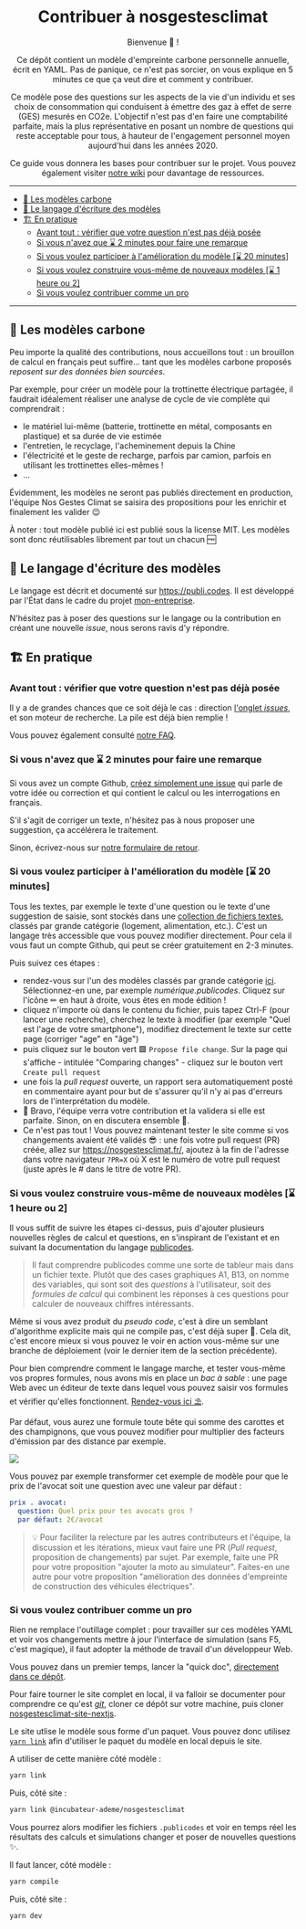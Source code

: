 <h1 align="center">Contribuer à nosgestesclimat</h1>

<div align="center">

Bienvenue 👋 !

Ce dépôt contient un modèle d'empreinte carbone personnelle annuelle, écrit en YAML. Pas de panique, ce n'est pas sorcier, on vous explique en 5 minutes ce que ça veut dire et comment y contribuer.

Ce modèle pose des questions sur les aspects de la vie d'un individu et ses choix de consommation qui conduisent à émettre des gaz à effet de serre (GES) mesurés en CO2e. L'objectif n'est pas d'en faire une comptabilité parfaite, mais la plus représentative en posant un nombre de questions qui reste acceptable pour tous, à hauteur de l'engagement personnel moyen aujourd'hui dans les années 2020.

Ce guide vous donnera les bases pour contribuer sur le projet. Vous pouvez également visiter [notre wiki](https://accelerateur-transition-ecologique-ademe.notion.site/c57ea7dfc6214660a2d6a6a3addb88bd?v=d60b4b87e8ea4bee8e3c501bea75afc9) pour davantage de ressources.

</div>

---

<!-- vim-markdown-toc GitLab -->

- [💾 Les modèles carbone](#-les-modèles-carbone)
- [🔣 Le langage d'écriture des modèles](#-le-langage-décriture-des-modèles)
- [🏗️ En pratique](#️-en-pratique)
  - [Avant tout : vérifier que votre question n'est pas déjà posée](#avant-tout--vérifier-que-votre-question-nest-pas-déjà-posée)
  - [Si vous n'avez que ⌛ 2 minutes pour faire une remarque](#si-vous-navez-que--2-minutes-pour-faire-une-remarque)
  - [Si vous voulez participer à l'amélioration du modèle \[⌛ 20 minutes\]](#si-vous-voulez-participer-à-lamélioration-du-modèle--20-minutes)
  - [Si vous voulez construire vous-même de nouveaux modèles \[⌛ 1 heure ou 2\]](#si-vous-voulez-construire-vous-même-de-nouveaux-modèles--1-heure-ou-2)
  - [Si vous voulez contribuer comme un pro](#si-vous-voulez-contribuer-comme-un-pro)

<!-- vim-markdown-toc -->

---

## 💾 Les modèles carbone

Peu importe la qualité des contributions, nous accueillons tout : un brouillon de calcul en français peut suffire... tant que les modèles carbone proposés _reposent sur des données bien sourcées_.

Par exemple, pour créer un modèle pour la trottinette électrique partagée, il faudrait idéalement réaliser une analyse de cycle de vie complète qui comprendrait :

- le matériel lui-même (batterie, trottinette en métal, composants en plastique) et sa durée de vie estimée
- l'entretien, le recyclage, l'acheminement depuis la Chine
- l'électricité et le geste de recharge, parfois par camion, parfois en utilisant les trottinettes elles-mêmes !
- ...

Évidemment, les modèles ne seront pas publiés directement en production, l'équipe Nos Gestes Climat se saisira des propositions pour les enrichir et finalement les valider 😉

À noter : tout modèle publié ici est publié sous la license MIT. Les modèles sont donc réutilisables librement par tout un chacun :free:

## 🔣 Le langage d'écriture des modèles

Le langage est décrit et documenté sur https://publi.codes. Il est développé par l'État dans le cadre du projet [mon-entreprise](https://github.com/betagouv/mon-entreprise).

N'hésitez pas à poser des questions sur le langage ou la contribution en créant une nouvelle _issue_, nous serons ravis d'y répondre.

## 🏗️ En pratique

### Avant tout : vérifier que votre question n'est pas déjà posée

Il y a de grandes chances que ce soit déjà le cas : direction [l'onglet _issues_](https://github.com/incubateur-ademe/nosgestesclimat/issues), et son moteur de recherche. La pile est déjà bien remplie !

Vous pouvez également consulté [notre FAQ](https://nosgestesclimat.fr/questions-frequentes).

### Si vous n'avez que ⌛ 2 minutes pour faire une remarque

Si vous avez un compte Github, [créez simplement une issue](https://github.com/incubateur-ademe/nosgestesclimat/issues/new) qui parle de votre idée ou correction et qui contient le calcul ou les interrogations en français.

S'il s'agit de corriger un texte, n'hésitez pas à nous proposer une suggestion, ça accélérera le traitement.

Sinon, écrivez-nous sur [notre formulaire de retour](https://nosgestesclimat.fr/contact).

### Si vous voulez participer à l'amélioration du modèle [⌛ 20 minutes]

Tous les textes, par exemple le texte d'une question ou le texte d'une suggestion de saisie, sont stockés dans une [collection de fichiers textes](https://github.com/incubateur-ademe/nosgestesclimat/tree/master/data), classés par grande catégorie (logement, alimentation, etc.). C'est un langage très accessible que vous pouvez modifier directement. Pour cela il vous faut un compte Github, qui peut se créer gratuitement en 2-3 minutes.

Puis suivez ces étapes :

- rendez-vous sur l'un des modèles classés par grande catégorie [ici](https://github.com/incubateur-ademe/nosgestesclimat/tree/master/data). Sélectionnez-en une, par exemple _numérique.publicodes_. Cliquez sur l'icône ✏ en haut à droite, vous êtes en mode édition !
- cliquez n'importe où dans le contenu du fichier, puis tapez Ctrl-F (pour lancer une recherche), cherchez le texte à modifier (par exemple "Quel est l'age de votre smartphone"), modifiez directement le texte sur cette page (corriger "age" en "âge")
- puis cliquez sur le bouton vert 🟩 `Propose file change`. Sur la page qui s'affiche - intitulée "Comparing changes" - cliquez sur le bouton vert `Create pull request`
- une fois la _pull request_ ouverte, un rapport sera automatiquement posté en commentaire ayant pour but de s'assurer qu'il n'y ai pas d'erreurs lors de l'interprétation du modèle.
- 🎉 Bravo, l'équipe verra votre contribution et la validera si elle est parfaite. Sinon, on en discutera ensemble 🙂.
- Ce n'est pas tout ! Vous pouvez maintenant tester le site comme si vos changements avaient été validés 😎 : une fois votre pull request (PR) créée, allez sur https://nosgestesclimat.fr/, ajoutez à la fin de l'adresse dans votre navigateur `?PR=X` où X est le numéro de votre pull request (juste après le # dans le titre de votre PR).

### Si vous voulez construire vous-même de nouveaux modèles [⌛ 1 heure ou 2]

Il vous suffit de suivre les étapes ci-dessus, puis d'ajouter plusieurs nouvelles règles de calcul et questions, en s'inspirant de l'existant et en suivant la documentation du langage [publicodes](https://publi.codes).

> Il faut comprendre publicodes comme une sorte de tableur mais dans un fichier texte. Plutôt que des cases graphiques A1, B13, on nomme des variables, qui sont soit des _questions_ à l'utilisateur, soit des _formules de calcul_ qui combinent les réponses à ces questions pour calculer de nouveaux chiffres intéressants.

Même si vous avez produit du _pseudo code_, c'est à dire un semblant d'algorithme explicite mais qui ne compile pas, c'est déjà super 🦾. Cela dit, c'est encore mieux si vous pouvez le voir en action vous-même sur une branche de déploiement (voir le dernier item de la section précédente).

Pour bien comprendre comment le langage marche, et tester vous-même vos propres formules, nous avons mis en place un _bac à sable_ : une page Web avec un éditeur de texte dans lequel vous pouvez saisir vos formules et vérifier qu'elles fonctionnent. [Rendez-vous ici ⛱️](https://publi.codes/studio/).

Par défaut, vous aurez une formule toute bête qui somme des carottes et des champignons, que vous pouvez modifier pour multiplier des facteurs d'émission par des distance par exemple.

![](https://i.imgur.com/VhqpVuc.png)

Vous pouvez par exemple transformer cet exemple de modèle pour que le prix de l'avocat soit une question avec une valeur par défaut :

```yaml
prix . avocat:
  question: Quel prix pour tes avocats gros ?
  par défaut: 2€/avocat
```

> 💡 Pour faciliter la relecture par les autres contributeurs et l'équipe, la discussion et les itérations, mieux vaut faire une PR (_Pull request_, proposition de changements) par sujet. Par exemple, faite une PR pour votre proposition "ajouter la moto au simulateur". Faites-en une autre pour votre proposition "amélioration des données d'empreinte de construction des véhicules électriques".

### Si vous voulez contribuer comme un pro

Rien ne remplace l'outillage complet : pour travailler sur ces modèles YAML et voir vos changements mettre à jour l'interface de simulation (sans F5, c'est magique), il faut adopter la méthode de travail d'un développeur Web.

Vous pouvez dans un premier temps, lancer la "quick doc", [directement dans ce dépôt](https://github.com/incubateur-ademe/nosgestesclimat/blob/cd8329dda8659658142114ccb3d29437e7ea2933/quick-doc/README.md).

Pour faire tourner le site complet en local, il va falloir se documenter pour comprendre ce qu'est [_git_](https://openclassrooms.com/fr/courses/1233741-gerez-vos-codes-source-avec-git), cloner ce dépôt sur votre machine, puis cloner [nosgestesclimat-site-nextjs](https://github.com/incubateur-ademe/nosgestesclimat-site-nextjs).

Le site utlise le modèle sous forme d'un paquet. Vous pouvez donc utilisez [`yarn link`](https://classic.yarnpkg.com/lang/en/docs/cli/link/) afin d'utiliser le paquet du modèle en local depuis le site.

A utiliser de cette manière côté modèle :

```bash
yarn link
```

Puis, côté site :

```bash
yarn link @incubateur-ademe/nosgestesclimat
```

Vous pourrez alors modifier les fichiers `.publicodes` et voir en temps réel les résultats des calculs et simulations changer et poser de nouvelles questions :sparkles:.

Il faut lancer, côté modèle :

```bash
yarn compile
```

Puis, côté site :

```bash
yarn dev
```
